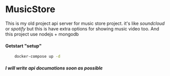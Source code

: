 # MusicStore

This is my old project api server for music store project. it's like *soundcloud* or *spotify* but this is have extra options for showing music video too.
And this project use nodejs + mongodb

#### Getstart "setup"
```bash
    docker-compose up -d
```

##### I will write api documations soon as possible
